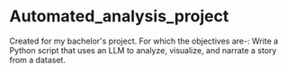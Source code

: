 # Automated_analysis_project
Created for my bachelor's project. For which the objectives are-: Write a Python script that uses an LLM to analyze, visualize, and narrate a story from a dataset. 
